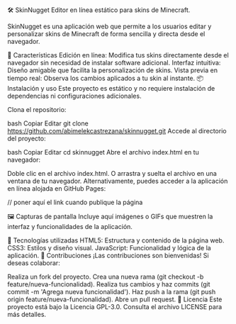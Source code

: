🛠️ SkinNugget
Editor en línea estático para skins de Minecraft.

SkinNugget es una aplicación web que permite a los usuarios editar y personalizar skins de Minecraft de forma sencilla y directa desde el navegador.

🚀 Características
Edición en línea: Modifica tus skins directamente desde el navegador sin necesidad de instalar software adicional.
Interfaz intuitiva: Diseño amigable que facilita la personalización de skins.
Vista previa en tiempo real: Observa los cambios aplicados a tu skin al instante.
📦 Instalación y uso
Este proyecto es estático y no requiere instalación de dependencias ni configuraciones adicionales.

Clona el repositorio:

bash
Copiar
Editar
git clone https://github.com/abimelekcastrezana/skinnugget.git
Accede al directorio del proyecto:

bash
Copiar
Editar
cd skinnugget
Abre el archivo index.html en tu navegador:

Doble clic en el archivo index.html.
O arrastra y suelta el archivo en una ventana de tu navegador.
Alternativamente, puedes acceder a la aplicación en línea alojada en GitHub Pages:

// poner aquí el link cuando publique la página

🖼️ Capturas de pantalla
Incluye aquí imágenes o GIFs que muestren la interfaz y funcionalidades de la aplicación.

🔧 Tecnologías utilizadas
HTML5: Estructura y contenido de la página web.
CSS3: Estilos y diseño visual.
JavaScript: Funcionalidad y lógica de la aplicación.
🤝 Contribuciones
¡Las contribuciones son bienvenidas! Si deseas colaborar:

Realiza un fork del proyecto.
Crea una nueva rama (git checkout -b feature/nueva-funcionalidad).
Realiza tus cambios y haz commits (git commit -m 'Agrega nueva funcionalidad').
Haz push a la rama (git push origin feature/nueva-funcionalidad).
Abre un pull request.
📄 Licencia
Este proyecto está bajo la Licencia GPL-3.0. Consulta el archivo LICENSE para más detalles.